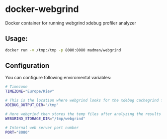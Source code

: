 # docker-webgrind
Docker container for running webgrind xdebug profiler analyzer

## Usage:

```bash
docker run -v /tmp:/tmp -p 8080:8080 madman/webgrind
```

## Configuration
You can configure following enviromental variables:

```bash
# Timezone
TIMEZONE="Europe/Kiev"

# This is the location where webgrind looks for the xdebug cachegrind files
XDEBUG_OUTPUT_DIR="/tmp"

# Here webgrind then stores the temp files after analyzing the results
WEBGRIND_STORAGE_DIR="/tmp/webgrind"

# Internal web server port number
PORT="8080"
```